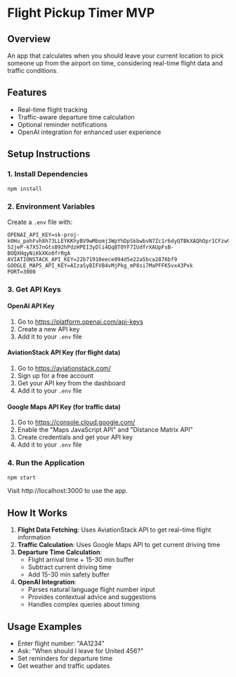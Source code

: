 # Flight Pickup Timer MVP

## Overview
An app that calculates when you should leave your current location to pick someone up from the airport on time, considering real-time flight data and traffic conditions.

## Features
- Real-time flight tracking
- Traffic-aware departure time calculation
- Optional reminder notifications
- OpenAI integration for enhanced user experience

## Setup Instructions

### 1. Install Dependencies
```bash
npm install
```

### 2. Environment Variables
Create a `.env` file with:
```
OPENAI_API_KEY=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
AVIATIONSTACK_API_KEY=22b71910eece094d5e22a5bca2876bf9
GOOGLE_MAPS_API_KEY=AIzaSyBIFVB4vMjPkg_mP8si7MaPFFK5vx43Pxk
PORT=3000
```

### 3. Get API Keys

#### OpenAI API Key
1. Go to https://platform.openai.com/api-keys
2. Create a new API key
3. Add it to your `.env` file

#### AviationStack API Key (for flight data)
1. Go to https://aviationstack.com/
2. Sign up for a free account
3. Get your API key from the dashboard
4. Add it to your `.env` file

#### Google Maps API Key (for traffic data)
1. Go to https://console.cloud.google.com/
2. Enable the "Maps JavaScript API" and "Distance Matrix API"
3. Create credentials and get your API key
4. Add it to your `.env` file

### 4. Run the Application
```bash
npm start
```

Visit http://localhost:3000 to use the app.

## How It Works

1. **Flight Data Fetching**: Uses AviationStack API to get real-time flight information
2. **Traffic Calculation**: Uses Google Maps API to get current driving time
3. **Departure Time Calculation**: 
   - Flight arrival time + 15-30 min buffer
   - Subtract current driving time
   - Add 15-30 min safety buffer
4. **OpenAI Integration**: 
   - Parses natural language flight number input
   - Provides contextual advice and suggestions
   - Handles complex queries about timing

## Usage Examples

- Enter flight number: "AA1234"
- Ask: "When should I leave for United 456?"
- Set reminders for departure time
- Get weather and traffic updates
